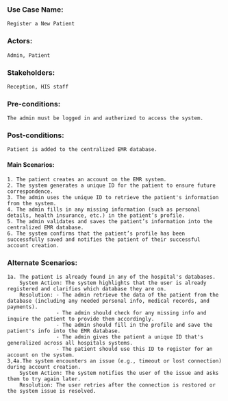 ### Use Case Name:
    Register a New Patient

### Actors:
    Admin, Patient
### Stakeholders:
    Reception, HIS staff
### Pre-conditions:
    The admin must be logged in and autherized to access the system.
### Post-conditions:
    Patient is added to the centralized EMR database.
#### Main Scenarios:
    1. The patient creates an account on the EMR system.
    2. The system generates a unique ID for the patient to ensure future correspondence.
    3. The admin uses the unique ID to retrieve the patient's information from the system.
    4. The admin fills in any missing information (such as personal details, health insurance, etc.) in the patient’s profile.
    5. The admin validates and saves the patient’s information into the centralized EMR database.
    6. The system confirms that the patient’s profile has been successfully saved and notifies the patient of their successful account creation.
### Alternate Scenarios:
    1a. The patient is already found in any of the hospital's databases.
        System Action: The system highlights that the user is already registered and clarifies which database they are on.
        Resolution: - The admin retrieve the data of the patient from the database (including any needed personal info, medical records, and payments).
                    - The admin should check for any missing info and inquire the patient to provide them accordingly.
                    - The admin should fill in the profile and save the patient's info into the EMR database.
                    - The admin gives the patient a unique ID that's generalized across all hospitals systems.
                    - The patient should use this ID to register for an account on the system.
    3,4a.The system encounters an issue (e.g., timeout or lost connection) during account creation.
        System Action: The system notifies the user of the issue and asks them to try again later.
        Resolution: The user retries after the connection is restored or the system issue is resolved.
